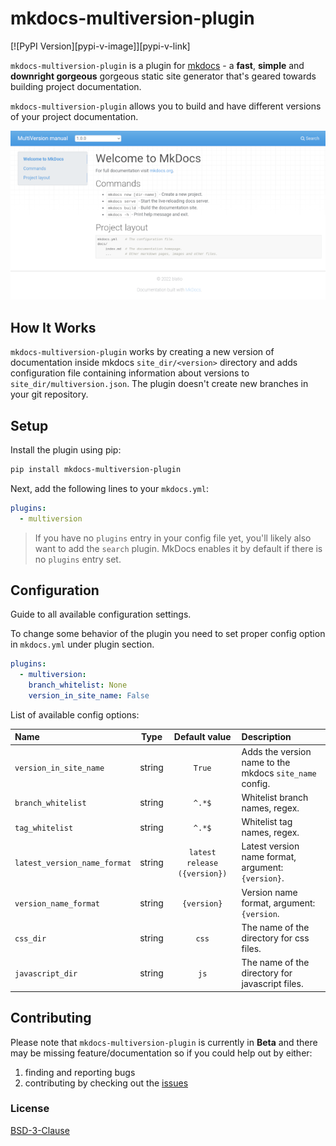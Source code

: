 # mkdocs-multiversion-plugin
[![PyPI Version][pypi-v-image]][pypi-v-link]

`mkdocs-multiversion-plugin` is a plugin for [mkdocs](https://www.mkdocs.org/) - a **fast**, **simple** and **downright gorgeous** gorgeous static site generator that's geared towards building project documentation. 

`mkdocs-multiversion-plugin` allows you to build and have different versions of your project documentation.

![mkdocs-multiversion-plugin-demo-screen](https://github.com/blatio/mkdocs-multiversion-plugin/raw/master/doc/img/screen.png?raw=true "mkdocs-multiversion-plugin demo screen")

## How It Works

`mkdocs-multiversion-plugin` works by creating a new version of documentation inside mkdocs `site_dir/<version>` directory and adds configuration file containing information about versions to `site_dir/multiversion.json`. The plugin doesn't create new branches in your git repository.

## Setup

Install the plugin using pip:

```bash
pip install mkdocs-multiversion-plugin
```

Next, add the following lines to your `mkdocs.yml`:

```yml
plugins:
  - multiversion
```

> If you have no `plugins` entry in your config file yet, you'll likely also want to add the `search` plugin. MkDocs enables it by default if there is no `plugins` entry set.

## Configuration

Guide to all available configuration settings.

To change some behavior of the plugin you need to set proper config option in `mkdocs.yml` under plugin section.
```yml
plugins:
  - multiversion:
    branch_whitelist: None
    version_in_site_name: False
```
List of available config options:

| Name | Type | Default value | Description |
| :- | :-: | :-: | :- |
| `version_in_site_name` | string | `True` | Adds the version name to the mkdocs `site_name` config. |
| `branch_whitelist` | string | `^.*$` | Whitelist branch names, regex. |
| `tag_whitelist` | string | `^.*$` | Whitelist tag names, regex. |
| `latest_version_name_format` | string | `latest release ({version})` | Latest version name format, argument: `{version}`. |
| `version_name_format` | string | `{version}` | Version name format, argument: `{version`. |
| `css_dir` | string | `css` | The name of the directory for css files. |
| `javascript_dir` | string | `js` |  The name of the directory for javascript files. |

## Contributing 

Please note that `mkdocs-multiversion-plugin` is currently in **Beta** and there may be missing feature/documentation so if you could help out by either:

1. finding and reporting bugs
2. contributing by checking out the [issues](https://github.com/blatio/mkdocs-multiversion-plugin/issues)

### License
[BSD-3-Clause](https://github.com/blatio/mkdocs-multiversion-plugin/blob/master/LICENSE)